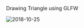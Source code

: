 Drawing Triangle using GLFW 

![2018-10-25](https://user-images.githubusercontent.com/36794886/49341594-3d409e00-f658-11e8-878f-64f2731db00f.png)

